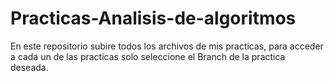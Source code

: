 # Practicas-Analisis-de-algoritmos

En este repositorio subire todos los archivos de mis practicas, para acceder a cada un de las practicas solo seleccione el Branch de la practica deseada.
